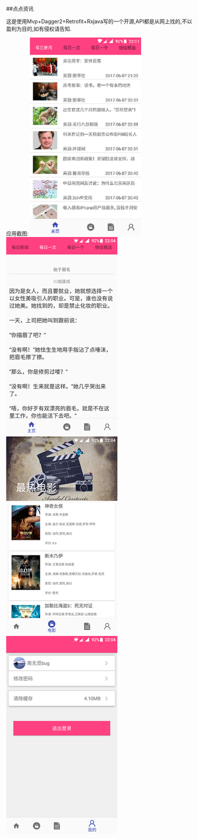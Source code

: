 ##点点资讯


这是使用Mvp+Dagger2+Retrofit+Rxjava写的一个开源,API都是从网上找的,不以盈利为目的,如有侵权请告知.

应用截图:
![image](https://github.com/wuxinlingluan/PointInfos/blob/master/app/src/main/res/pic/3.png) ![image](https://github.com/wuxinlingluan/PointInfos/blob/master/app/src/main/res/pic/4.png) ![image](https://github.com/wuxinlingluan/PointInfos/blob/master/app/src/main/res/pic/5.png) ![image](https://github.com/wuxinlingluan/PointInfos/blob/master/app/src/main/res/pic/6.png)
